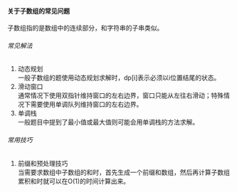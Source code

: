 #### 关于子数组的常见问题
子数组指的是数组中的连续部分，和字符串的子串类似。  
###### 常见解法
1. 动态规划  
一般子数组的题使用动态规划求解时，dp[i]表示必须以i位置结尾的状态。  
2. 滑动窗口  
通常情况下使用双指针维持窗口的左右边界，窗口只能从左往右滑动；特殊情况下需要使用单调队列维持窗口的左右边界。    
3. 单调栈  
一般题目中提到了最小值或最大值则可能会用单调栈的方法求解。  
###### 常用技巧
1. 前缀和预处理技巧  
当需要求数组中子数组的和时，首先生成一个前缀和数组，然后再计算子数组累积和时就可以在O(1)的时间计算出来。
